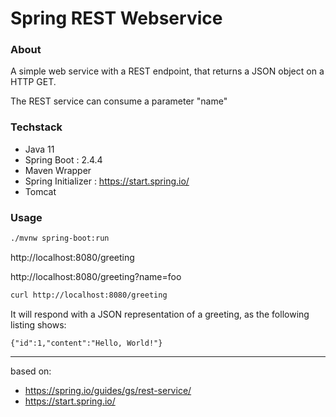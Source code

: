 # Spring REST Webservice

### About
A simple web service with a REST endpoint, that returns a JSON object on a HTTP GET.

The REST service can consume a parameter "name"

### Techstack
* Java 11
* Spring Boot : 2.4.4
* Maven Wrapper
* Spring Initializer : https://start.spring.io/
* Tomcat

### Usage
```sh
./mvnw spring-boot:run
```


http://localhost:8080/greeting

http://localhost:8080/greeting?name=foo

```sh
curl http://localhost:8080/greeting
```

It will respond with a JSON representation of a greeting, as the following listing shows:

```json5
{"id":1,"content":"Hello, World!"}
```

---

based on:

* https://spring.io/guides/gs/rest-service/
* https://start.spring.io/